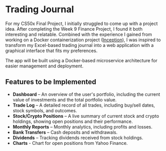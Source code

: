 # Trading Journal

For my CS50x Final Project, I initially struggled to come up with a project idea. After completing the Week 9 Finance Project, I found it both interesting and relatable. Combined with the experience I gained from working on a Docker containerization project ([Inception](https://github.com/jdagz28/Inception)), I was inspired to transform my Excel-based trading journal into a web application with a graphical interface that fits my preferences.

The app will be built using a Docker-based microservice architecture for easier management and deployment.

## Features to be Implemented

- **Dashboard** – An overview of the user's portfolio, including the current value of investments and the total portfolio value.
- **Trade Log** – A detailed record of all trades, including buy/sell dates, stock symbols, and outcomes.
- **Stock/Crypto Positions** – A live summary of current stock and crypto holdings, showing open positions and their performance.
- **Monthly Reports** – Monthly analytics, including profits and losses.
- **Bank Transfers** – Cash deposits and withdrawals.
- **Dividends** – Tracking dividends received from stock holdings.
- **Charts** - Chart for open positions from Yahoo Finance.
